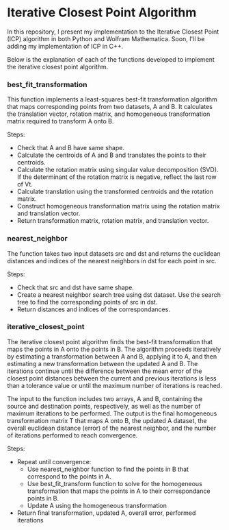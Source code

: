 # Iterative Closest Point Algorithm


In this repository, I present my implementation to the Iterative Closest Point (ICP) algorithm in both Python and Wolfram Mathematica. Soon, I'll be adding my implementation of ICP in C++.

Below is the explanation of each of the functions developed to implement the iterative closest point algorithm.


### best_fit_transformation

This function implements a least-squares best-fit transformation algorithm that maps corresponding points from two datasets, A and B. It calculates the translation vector, rotation matrix, and homogeneous transformation matrix required to transform A onto B.

Steps:
- Check that A and B have same shape.
- Calculate the centroids of A and B and translates the points to their centroids.
- Calculate the rotation matrix using singular value decomposition (SVD). If the determinant of the rotation matrix is negative, reflect the last row of Vt.
- Calculate translation using the transformed centroids and the rotation matrix. 
- Construct homogeneous transformation matrix using the rotation matrix and translation vector.
- Return transformation matrix, rotation matrix, and translation vector.


### nearest_neighbor

The function takes two input datasets src and dst and returns the euclidean distances and indices of the nearest neighbors in dst for each point in src.

Steps:
- Check that src and dst have same shape.
- Create a nearest neighbor search tree using dst dataset. Use the search tree to find the corresponding points of src in dst.
- Return distances and indices of the correspondances.


### iterative_closest_point

The iterative closest point algorithm finds the best-fit transformation that maps the points in A onto the points in B. The algorithm proceeds iteratively by estimating a transformation between A and B, applying it to A, and then estimating a new transformation between the updated A and B. The iterations continue until the difference between the mean error of the closest point distances between the current and previous iterations is less than a tolerance value or until the maximum number of iterations is reached.

The input to the function includes two arrays, A and B, containing the source and destination points, respectively, as well as the number of maximum iterations to be performed. The output is the final homogeneous transformation matrix T that maps A onto B, the updated A dataset, the overall euclidean distance (error) of the nearest neighbor, and the number of iterations performed to reach convergence.

Steps:
- Repeat until convergence:
	- Use nearest_neighbor function to find the points in B that correspond to the points in A.
	- Use best_fit_transform function to solve for the homogeneous transformation that maps the points in A to their correspondance points in B.
	- Update A using the homogeneous transformation
- Return final transformation, updated A, overall error, performed iterations
